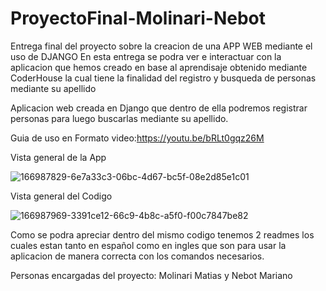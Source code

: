 # ProyectoFinal-Molinari-Nebot

Entrega final del proyecto sobre la creacion de una APP WEB mediante el uso de DJANGO
En esta entrega se podra ver e interactuar con la aplicacion que hemos creado en base al aprendisaje obtenido mediante CoderHouse la cual tiene la finalidad del registro y busqueda de personas mediante su apellido

Aplicacion web creada en Django que dentro de ella podremos registrar personas para luego buscarlas mediante su apellido.

Guia de uso en Formato video:https://youtu.be/bRLt0gqz26M

Vista general de la App

![166987829-6e7a33c3-06bc-4d67-bc5f-08e2d85e1c01](https://user-images.githubusercontent.com/31524001/166991350-a757643b-3f31-4140-b956-8b06050fe255.png)

Vista general del Codigo

![166987969-3391ce12-66c9-4b8c-a5f0-f00c7847be82](https://user-images.githubusercontent.com/31524001/166991619-12c02533-1ff2-4b43-afbc-94fd68f53a86.png)

Como se podra apreciar dentro del mismo codigo tenemos 2 readmes los cuales estan tanto en español como en ingles que son para usar la aplicacion de manera correcta con los comandos necesarios.

Personas encargadas del proyecto: Molinari Matias y Nebot Mariano
